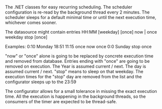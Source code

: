 The .NET classes for easy recurring scheduling.
The scheduler configuration is re-read by the background thread every 2 minutes.
The scheduler sleeps for a default minimal time or until the next execution time, whichever comes sooner.

The datasource might contain entries 
HH:MM [weekday] [once]
now | once
weekday stop [once]

Examples:
0:10 Monday
18:51
11:15 once
now
once
0:0
Sunday stop once
 

"now" or "once" alone is going to be replaced by concrete execution time and removed from database.
Entries ending with "once" are going to be removed on execution. 
The Year is assumed current / next. The day is assumed current / next.
"stop" means to sleep on that weekday. The execution times for the "stop" day are removed from the list and the configurator sleeps up to the 23:59

The configurator allows for a small tolerance in missing the exact execution time. All the execution is happening in the background threads, so the consumers of the timer are expected to be thread-safe.

